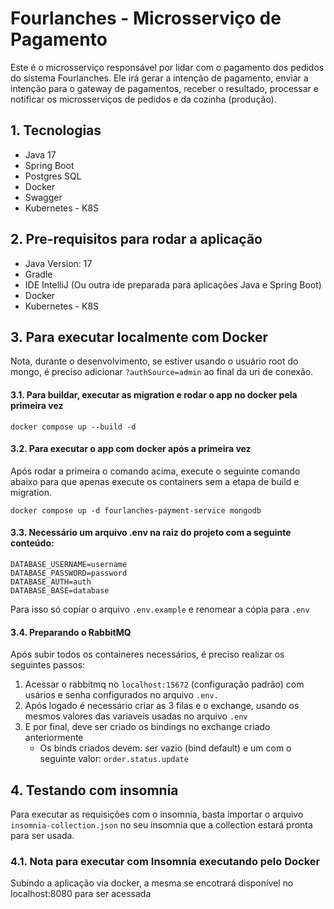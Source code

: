# Fourlanches - Microsserviço de Pagamento

Este é o microsserviço responsável por lidar com o pagamento dos pedidos do sistema Fourlanches. Ele irá gerar a intenção
de pagamento, enviar a intenção para o gateway de pagamentos, receber o resultado, processar e notificar os microsserviços
de pedidos e da cozinha (produção).

## 1. Tecnologias

* Java 17
* Spring Boot
* Postgres SQL
* Docker
* Swagger
* Kubernetes - K8S

## 2. Pre-requisitos para rodar a aplicação

* Java Version: 17
* Gradle
* IDE IntelliJ (Ou outra ide preparada para aplicações Java e Spring Boot)
* Docker
* Kubernetes - K8S

## 3. Para executar localmente com Docker

Nota, durante o desenvolvimento, se estiver usando o usuário root do mongo, é preciso adicionar `?authSource=admin` ao final
da uri de conexão.

#### 3.1. Para buildar, executar as migration e rodar o app no docker pela primeira vez

`docker compose up --build -d`

#### 3.2. Para executar o app com docker após a primeira vez
Após rodar a primeira o comando acima, execute o seguinte comando abaixo para que apenas execute
os containers sem a etapa de build e migration.

`docker compose up -d fourlanches-payment-service mongodb`

#### 3.3. Necessário um arquivo .env na raiz do projeto com a seguinte conteúdo:
```
DATABASE_USERNAME=username
DATABASE_PASSWORD=password
DATABASE_AUTH=auth
DATABASE_BASE=database
```

Para isso só copiar o arquivo `.env.example` e renomear a cópia para `.env`

#### 3.4. Preparando o RabbitMQ
Após subir todos os containeres necessários, é preciso realizar os seguintes passos:
1. Acessar o rabbitmq no `localhost:15672` (configuração padrão) com  usários e senha configurados no arquivo `.env.`
2. Após logado é necessário criar as 3 filas e o exchange, usando os mesmos  valores das variaveis usadas no arquivo `.env`
3. E por final, deve ser criado os bindings no exchange criado anteriormente
    * Os binds criados devem: ser vazio (bind default) e um com o seguinte valor: `order.status.update`

## 4. Testando com insomnia

Para executar as requisições com o insomnia, basta importar o arquivo `insomnia-collection.json` no seu insomnia que a collection
estará pronta para ser usada.

### 4.1. Nota para executar com Insomnia executando pelo Docker

Subindo a aplicação via docker, a mesma se encotrará disponível no localhost:8080 para ser acessada